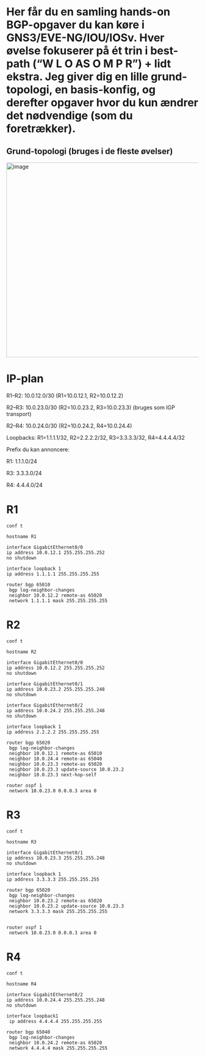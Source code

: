 # Her får du en samling hands-on BGP-opgaver du kan køre i GNS3/EVE-NG/IOU/IOSv. Hver øvelse fokuserer på ét trin i best-path (“W L O AS O M P R”) + lidt ekstra. Jeg giver dig en lille grund-topologi, en basis-konfig, og derefter opgaver hvor du kun ændrer det nødvendige (som du foretrækker).
## Grund-topologi (bruges i de fleste øvelser)

<img width="838" height="510" alt="image" src="https://github.com/user-attachments/assets/d01b31e7-b210-421a-8a8b-f76fa097a8f2" />

# IP-plan 

R1–R2: 10.0.12.0/30 (R1=10.0.12.1, R2=10.0.12.2)

R2–R3: 10.0.23.0/30 (R2=10.0.23.2, R3=10.0.23.3) (bruges som IGP transport)

R2–R4: 10.0.24.0/30 (R2=10.0.24.2, R4=10.0.24.4)

Loopbacks: R1=1.1.1.1/32, R2=2.2.2.2/32, R3=3.3.3.3/32, R4=4.4.4.4/32

Prefix du kan annoncere:

R1: 1.1.1.0/24

R3: 3.3.3.0/24

R4: 4.4.4.0/24


# R1

```
conf t

hostname R1

interface GigabitEthernet0/0
ip address 10.0.12.1 255.255.255.252
no shutdown 

interface loopback 1 
ip address 1.1.1.1 255.255.255.255

router bgp 65010
 bgp log-neighbor-changes
 neighbor 10.0.12.2 remote-as 65020
 network 1.1.1.1 mask 255.255.255.255
```

# R2 

```
conf t

hostname R2

interface GigabitEthernet0/0
ip address 10.0.12.2 255.255.255.252
no shutdown 

interface GigabitEthernet0/1
ip address 10.0.23.2 255.255.255.248
no shutdown 

interface GigabitEthernet0/2
ip address 10.0.24.2 255.255.255.248
no shutdown 

interface loopback 1 
ip address 2.2.2.2 255.255.255.255

router bgp 65020
 bgp log-neighbor-changes
 neighbor 10.0.12.1 remote-as 65010
 neighbor 10.0.24.4 remote-as 65040
 neighbor 10.0.23.3 remote-as 65020
 neighbor 10.0.23.3 update-source 10.0.23.2
 neighbor 10.0.23.3 next-hop-self
 
router ospf 1
 network 10.0.23.0 0.0.0.3 area 0

```

# R3 
```
conf t

hostname R3

interface GigabitEthernet0/1
ip address 10.0.23.3 255.255.255.248
no shutdown 

interface loopback 1 
ip address 3.3.3.3 255.255.255.255

router bgp 65020
 bgp log-neighbor-changes
 neighbor 10.0.23.2 remote-as 65020
 neighbor 10.0.23.2 update-source 10.0.23.3
 network 3.3.3.3 mask 255.255.255.255
 

router ospf 1
 network 10.0.23.0 0.0.0.3 area 0
```
# R4
```
conf t

hostname R4

interface GigabitEthernet0/2
ip address 10.0.24.4 255.255.255.248
no shutdown 

interface loopback1
 ip address 4.4.4.4 255.255.255.255

router bgp 65040
 bgp log-neighbor-changes
 neighbor 10.0.24.2 remote-as 65020
 network 4.4.4.4 mask 255.255.255.255

```

